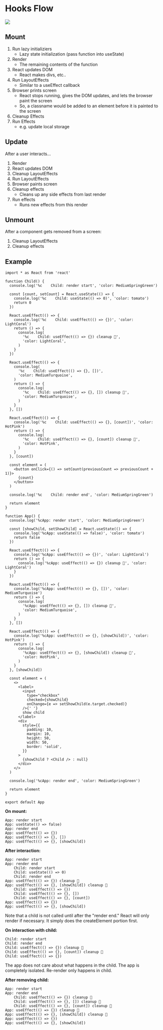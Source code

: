 # Hooks Flow

![](https://juliette-images.s3.us-east-2.amazonaws.com/public/hook-flow.png)



## Mount

1. Run lazy initializiers
   - Lazy state initialization (pass function into useState)
2. Render
   - The remaining contents of the function
3. React updates DOM
   - React makes divs, etc..
4. Run LayoutEffects
   - Similar to a useEffect callback
5. Browser prints screen
   - React stops running, gives the DOM updates, and lets the browser paint the screen
   - So, a classname would be added to an element before it is painted to the screen
6. Cleanup Effects
7. Run Effects
   - e.g. update local storage



## Update

After a user interacts...

1. Render
2. React updates DOM
3. Cleanup LayoutEffects
4. Run LayoutEffects
5. Browser paints screen
6. Cleanup effects
   - Cleans up any side effects from last render
7. Run effects
   - Runs new effects from this render

## Unmount

After a component  gets removed from a screen:

1. Cleanup LayoutEffects
2. Cleanup effects



## Example

```react
import * as React from 'react'

function Child() {
  console.log('%c    Child: render start', 'color: MediumSpringGreen')

  const [count, setCount] = React.useState(() => {
    console.log('%c    Child: useState(() => 0)', 'color: tomato')
    return 0
  })

  React.useEffect(() => {
    console.log('%c    Child: useEffect(() => {})', 'color: LightCoral')
    return () => {
      console.log(
        '%c    Child: useEffect(() => {}) cleanup 🧹',
        'color: LightCoral',
      )
    }
  })

  React.useEffect(() => {
    console.log(
      '%c    Child: useEffect(() => {}, [])',
      'color: MediumTurquoise',
    )
    return () => {
      console.log(
        '%c    Child: useEffect(() => {}, []) cleanup 🧹',
        'color: MediumTurquoise',
      )
    }
  }, [])

  React.useEffect(() => {
    console.log('%c    Child: useEffect(() => {}, [count])', 'color: HotPink')
    return () => {
      console.log(
        '%c    Child: useEffect(() => {}, [count]) cleanup 🧹',
        'color: HotPink',
      )
    }
  }, [count])

  const element = (
    <button onClick={() => setCount(previousCount => previousCount + 1)}>
      {count}
    </button>
  )

  console.log('%c    Child: render end', 'color: MediumSpringGreen')

  return element
}

function App() {
  console.log('%cApp: render start', 'color: MediumSpringGreen')

  const [showChild, setShowChild] = React.useState(() => {
    console.log('%cApp: useState(() => false)', 'color: tomato')
    return false
  })

  React.useEffect(() => {
    console.log('%cApp: useEffect(() => {})', 'color: LightCoral')
    return () => {
      console.log('%cApp: useEffect(() => {}) cleanup 🧹', 'color: LightCoral')
    }
  })

  React.useEffect(() => {
    console.log('%cApp: useEffect(() => {}, [])', 'color: MediumTurquoise')
    return () => {
      console.log(
        '%cApp: useEffect(() => {}, []) cleanup 🧹',
        'color: MediumTurquoise',
      )
    }
  }, [])

  React.useEffect(() => {
    console.log('%cApp: useEffect(() => {}, [showChild])', 'color: HotPink')
    return () => {
      console.log(
        '%cApp: useEffect(() => {}, [showChild]) cleanup 🧹',
        'color: HotPink',
      )
    }
  }, [showChild])

  const element = (
    <>
      <label>
        <input
          type="checkbox"
          checked={showChild}
          onChange={e => setShowChild(e.target.checked)}
        />{' '}
        show child
      </label>
      <div
        style={{
          padding: 10,
          margin: 10,
          height: 50,
          width: 50,
          border: 'solid',
        }}
      >
        {showChild ? <Child /> : null}
      </div>
    </>
  )

  console.log('%cApp: render end', 'color: MediumSpringGreen')

  return element
}

export default App
```



**On mount:**

```
App: render start
App: useState(() => false)
App: render end
App: useEffect(() => {})
App: useEffect(() => {}, [])
App: useEffect(() => {}, [showChild])
```



**After interaction:**

```
App: render start
App: render end
	Child: render start
	Child: useState(() => 0)
	Child: render end
App: useEffect(() => {}) cleanup 🧹
App: useEffect(() => {}, [showChild]) cleanup 🧹
	Child: useEffect(() => {})
	Child: useEffect(() => {}, [])
	Child: useEffect(() => {}, [count])
App: useEffect(() => {})
App: useEffect(() => {}, [showChild])
```

Note that a child is not called until after the "render end." React will only render if necessary. It simply does the createElement portion first.



**On interaction with child:**

```
Child: render start
Child: render end
Child: useEffect(() => {}) cleanup 🧹
Child: useEffect(() => {}, [count]) cleanup 🧹
Child: useEffect(() => {})

```

The app does not care about what happens in the child. The app is completely isolated. Re-render only happens in child.



**After removing child:**

```
App: render start
App: render end
	Child: useEffect(() => {}) cleanup 🧹
	Child: useEffect(() => {}, []) cleanup 🧹
	Child: useEffect(() => {}, [count]) cleanup 🧹
App: useEffect(() => {}) cleanup 🧹
App: useEffect(() => {}, [showChild]) cleanup 🧹
App: useEffect(() => {})
App: useEffect(() => {}, [showChild])

```

